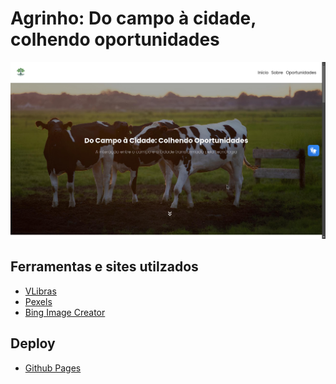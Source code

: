# Agrinho: Do campo à cidade, colhendo oportunidades
<img src="screenshot.png" alt="screenshot" />

## Ferramentas e sites utilzados
- [VLibras](https://www.gov.br/governodigital/pt-br/acessibilidade-e-usuario/vlibras)
- [Pexels](https://www.pexels.com/pt-br/)
- [Bing Image Creator](https://www.bing.com/images/create)

## Deploy
- [Github Pages](https://k4ik.github.io/agrinho-2024)
